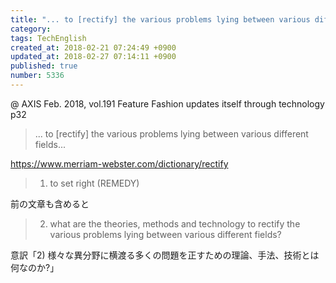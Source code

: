 ```yaml
---
title: "... to [rectify] the various problems lying between various different fields..."
category: 
tags: TechEnglish
created_at: 2018-02-21 07:24:49 +0900
updated_at: 2018-02-27 07:14:11 +0900
published: true
number: 5336
---
```


@ AXIS Feb. 2018, vol.191
Feature Fashion updates itself through technology
p32

> ... to [rectify] the various problems lying between various different fields...


https://www.merriam-webster.com/dictionary/rectify
> 1. to set right (REMEDY)

前の文章も含めると

> 2) what are the theories, methods and technology to rectify the various problems lying between various different fields?

意訳「2) 様々な異分野に横渡る多くの問題を正すための理論、手法、技術とは何なのか?」


